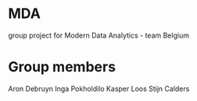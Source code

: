 # MDA
group project for Modern Data Analytics - team Belgium

# Group members
Aron Debruyn
Inga Pokholdilo
Kasper Loos
Stijn Calders
